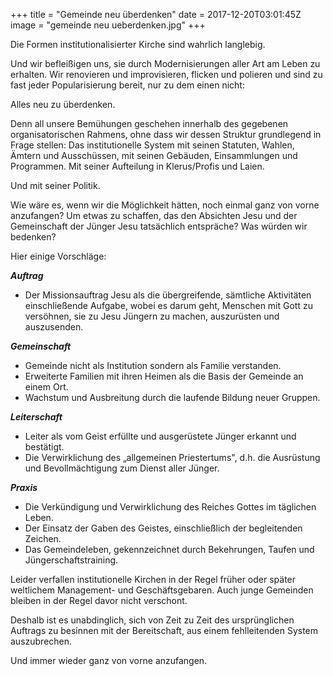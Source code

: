 +++
title = "Gemeinde neu überdenken"
date = 2017-12-20T03:01:45Z
image = "gemeinde neu ueberdenken.jpg"
+++

Die Formen institutionalisierter Kirche sind wahrlich langlebig.

Und wir befleißigen uns, sie durch Modernisierungen aller Art am Leben zu erhalten. Wir renovieren und improvisieren, flicken und polieren und sind zu fast jeder Popularisierung bereit, nur zu dem einen nicht:

Alles neu zu überdenken.

Denn all unsere Bemühungen geschehen innerhalb des gegebenen organisatorischen Rahmens, ohne dass wir dessen Struktur grundlegend in Frage stellen: Das institutionelle System mit seinen Statuten, Wahlen, Ämtern und Ausschüssen, mit seinen Gebäuden, Einsammlungen und Programmen. Mit seiner Aufteilung in Klerus/Profis und Laien.

Und mit seiner Politik.

Wie wäre es, wenn wir die Möglichkeit hätten, noch einmal ganz von vorne anzufangen? Um etwas zu schaffen, das den Absichten Jesu und der Gemeinschaft der Jünger Jesu tatsächlich entspräche? Was würden wir bedenken?

Hier einige Vorschläge:

***Auftrag***

- Der Missionsauftrag Jesu als die übergreifende, sämtliche Aktivitäten einschließende Aufgabe, wobei es darum geht, Menschen mit Gott zu versöhnen, sie zu Jesu Jüngern zu machen, auszurüsten und auszusenden.

***Gemeinschaft***

- Gemeinde nicht als Institution sondern als Familie verstanden.
- Erweiterte Familien mit ihren Heimen als die Basis der Gemeinde an einem Ort.
- Wachstum und Ausbreitung durch die laufende Bildung neuer Gruppen.

***Leiterschaft***

- Leiter als vom Geist erfüllte und ausgerüstete Jünger erkannt und bestätigt.
- Die Verwirklichung des „allgemeinen Priestertums", d.h. die Ausrüstung und Bevollmächtigung zum Dienst aller Jünger.

***Praxis***

- Die Verkündigung und Verwirklichung des Reiches Gottes im täglichen Leben.
- Der Einsatz der Gaben des Geistes, einschließlich der begleitenden Zeichen.
- Das Gemeindeleben, gekennzeichnet durch Bekehrungen, Taufen und Jüngerschaftstraining.

Leider verfallen institutionelle Kirchen in der Regel früher oder später weltlichem Management- und Geschäftsgebaren. Auch junge Gemeinden bleiben in der Regel davor nicht verschont.

Deshalb ist es unabdinglich, sich von Zeit zu Zeit des ursprünglichen Auftrags zu besinnen mit der Bereitschaft, aus einem fehlleitenden System auszubrechen.

Und immer wieder ganz von vorne anzufangen.


